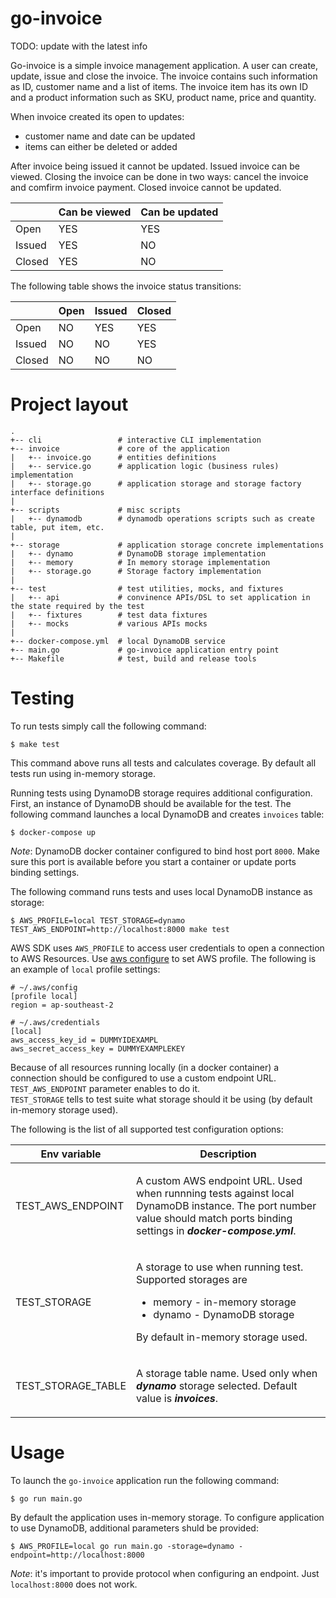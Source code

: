 # go-invoice

TODO: update with the latest info

Go-invoice is a simple invoice management application. A user can create, update, issue and close the invoice.
The invoice contains such information as ID, customer name and a list of items. The invoice item has its own ID and a product information such as SKU, product name, price and quantity.

When invoice created its open to updates:
- customer name and date can be updated
- items can either be deleted or added

After invoice being issued it cannot be updated. Issued invoice can be viewed.
Closing the invoice can be done in two ways: cancel the invoice and comfirm invoice payment. Closed invoice cannot be updated.

|        | Can be viewed | Can be updated |
|--------|---------------|----------------|
|Open    | YES           | YES            |
|Issued  | YES           | NO             |
|Closed  | YES           | NO             |


The following table shows the invoice status transitions:

|        | Open | Issued | Closed |
|--------|------|--------|--------|
|Open    | NO   | YES    | YES    |
|Issued  | NO   | NO     | YES    |
|Closed  | NO   | NO     | NO     |


# Project layout
```
.
+-- cli                 # interactive CLI implementation
+-- invoice             # core of the application
|   +-- invoice.go      # entities definitions
|   +-- service.go      # application logic (business rules) implementation
|   +-- storage.go      # application storage and storage factory interface definitions
|
+-- scripts             # misc scripts
|   +-- dynamodb        # dynamodb operations scripts such as create table, put item, etc.
|
+-- storage             # application storage concrete implementations
|   +-- dynamo          # DynamoDB storage implementation
|   +-- memory          # In memory storage implementation
|   +-- storage.go      # Storage factory implementation
|
+-- test                # test utilities, mocks, and fixtures
|   +-- api             # convinence APIs/DSL to set application in the state required by the test
|   +-- fixtures        # test data fixtures
|   +-- mocks           # various APIs mocks
|
+-- docker-compose.yml  # local DynamoDB service
+-- main.go             # go-invoice application entry point
+-- Makefile            # test, build and release tools
```

# Testing
To run tests simply call the following command:
```
$ make test
```

This command above runs all tests and calculates coverage. By default all tests run using in-memory storage.

Running tests using DynamoDB storage requires additional configuration. First, an instance of DynamoDB should be available for the test. The following command launches a local DynamoDB and creates `invoices` table:
```
$ docker-compose up
```
_Note_: DynamoDB docker container configured to bind host port `8000`. Make sure this port is available before you start a container or update ports binding settings.

The following command runs tests and uses local DynamoDB instance as storage:
```
$ AWS_PROFILE=local TEST_STORAGE=dynamo TEST_AWS_ENDPOINT=http://localhost:8000 make test
```
AWS SDK uses `AWS_PROFILE` to access user credentials to open a connection to AWS Resources. Use [aws configure](https://docs.aws.amazon.com/cli/latest/userguide/cli-configure-files.html) to set AWS profile. The following is an example of `local` profile settings:
```
# ~/.aws/config
[profile local]
region = ap-southeast-2

# ~/.aws/credentials
[local]
aws_access_key_id = DUMMYIDEXAMPL
aws_secret_access_key = DUMMYEXAMPLEKEY
```

Because of all resources running locally (in a docker container) a connection should be configured to use a custom endpoint URL. `TEST_AWS_ENDPOINT` parameter enables to do it.  
`TEST_STORAGE` tells to test suite what storage should it be using (by default in-memory storage used).

The following is the list of all supported test configuration options:
<table>
<thead><tr><th>Env variable</th><th>Description</th></thead>
<tbody>
<tr><td>
  TEST_AWS_ENDPOINT
</td><td>
  <p>A custom AWS endpoint URL. Used when runnning tests against local DynamoDB instance. The port number value should match ports binding settings in <b><i>docker-compose.yml</i></b>.</p>
</td></tr>
<tr><td>
  TEST_STORAGE
</td><td>
  <p>A storage to use when running test. Supported storages are</p>
  <ul>
    <li>memory - in-memory storage</li>
    <li>dynamo - DynamoDB storage</li>
  </ul>
  <p>By default in-memory storage used.</p>
</td></tr>
<tr><td>
  TEST_STORAGE_TABLE
</td><td>
  <p>A storage table name. Used only when <b><i>dynamo</i></b> storage selected. Default value is <b><i>invoices</i></b>.</p>
</td></tr>
</tbody>
</table>


# Usage
To launch the `go-invoice` application run the following command:
```
$ go run main.go
```

By default the application uses in-memory storage. To configure application to use DynamoDB, additional parameters shuld be provided:
```
$ AWS_PROFILE=local go run main.go -storage=dynamo -endpoint=http://localhost:8000
```

_Note_: it's important to provide protocol when configuring an endpoint. Just `localhost:8000` does not work.
